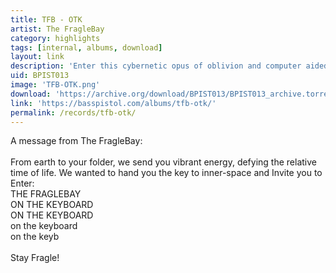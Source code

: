```yaml
---
title: TFB - OTK
artist: The FragleBay
category: highlights
tags: [internal, albums, download]
layout: link
description: 'Enter this cybernetic opus of oblivion and computer aided overstanding, grown somewhere beyond the laws of physics.'
uid: BPIST013
image: 'TFB-OTK.png'
download: 'https://archive.org/download/BPIST013/BPIST013_archive.torrent'
link: 'https://basspistol.com/albums/tfb-otk/'
permalink: /records/tfb-otk/
---
```


A message from The FragleBay:<br />
<br />
From earth to your folder, we send you vibrant energy, defying the relative time of life. We wanted to hand you the key to inner-space and Invite you to Enter:<br />
THE FRAGLEBAY<br />
ON THE KEYBOARD<br />
ON THE KEYBOARD<br />
on the keyboard<br />
on the keyb<br />
<br />
Stay Fragle!
